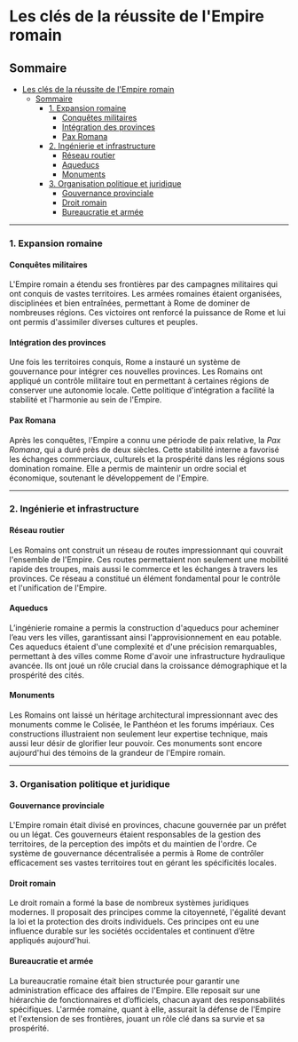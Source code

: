 # Les clés de la réussite de l'Empire romain

## Sommaire
- [Les clés de la réussite de l'Empire romain](#les-clés-de-la-réussite-de-lempire-romain)
  - [Sommaire](#sommaire)
    - [1. Expansion romaine](#1-expansion-romaine)
      - [Conquêtes militaires](#conquêtes-militaires)
      - [Intégration des provinces](#intégration-des-provinces)
      - [Pax Romana](#pax-romana)
    - [2. Ingénierie et infrastructure](#2-ingénierie-et-infrastructure)
      - [Réseau routier](#réseau-routier)
      - [Aqueducs](#aqueducs)
      - [Monuments](#monuments)
    - [3. Organisation politique et juridique](#3-organisation-politique-et-juridique)
      - [Gouvernance provinciale](#gouvernance-provinciale)
      - [Droit romain](#droit-romain)
      - [Bureaucratie et armée](#bureaucratie-et-armée)

---

### 1. Expansion romaine

#### Conquêtes militaires
L'Empire romain a étendu ses frontières par des campagnes militaires qui ont conquis de vastes territoires. Les armées romaines étaient organisées, disciplinées et bien entraînées, permettant à Rome de dominer de nombreuses régions. Ces victoires ont renforcé la puissance de Rome et lui ont permis d'assimiler diverses cultures et peuples.

#### Intégration des provinces
Une fois les territoires conquis, Rome a instauré un système de gouvernance pour intégrer ces nouvelles provinces. Les Romains ont appliqué un contrôle militaire tout en permettant à certaines régions de conserver une autonomie locale. Cette politique d'intégration a facilité la stabilité et l'harmonie au sein de l'Empire.

#### Pax Romana
Après les conquêtes, l'Empire a connu une période de paix relative, la *Pax Romana*, qui a duré près de deux siècles. Cette stabilité interne a favorisé les échanges commerciaux, culturels et la prospérité dans les régions sous domination romaine. Elle a permis de maintenir un ordre social et économique, soutenant le développement de l'Empire.

---

### 2. Ingénierie et infrastructure

#### Réseau routier
Les Romains ont construit un réseau de routes impressionnant qui couvrait l'ensemble de l'Empire. Ces routes permettaient non seulement une mobilité rapide des troupes, mais aussi le commerce et les échanges à travers les provinces. Ce réseau a constitué un élément fondamental pour le contrôle et l'unification de l'Empire.

#### Aqueducs
L’ingénierie romaine a permis la construction d'aqueducs pour acheminer l’eau vers les villes, garantissant ainsi l'approvisionnement en eau potable. Ces aqueducs étaient d'une complexité et d'une précision remarquables, permettant à des villes comme Rome d'avoir une infrastructure hydraulique avancée. Ils ont joué un rôle crucial dans la croissance démographique et la prospérité des cités.

#### Monuments
Les Romains ont laissé un héritage architectural impressionnant avec des monuments comme le Colisée, le Panthéon et les forums impériaux. Ces constructions illustraient non seulement leur expertise technique, mais aussi leur désir de glorifier leur pouvoir. Ces monuments sont encore aujourd'hui des témoins de la grandeur de l'Empire romain.

---

### 3. Organisation politique et juridique

#### Gouvernance provinciale
L'Empire romain était divisé en provinces, chacune gouvernée par un préfet ou un légat. Ces gouverneurs étaient responsables de la gestion des territoires, de la perception des impôts et du maintien de l'ordre. Ce système de gouvernance décentralisée a permis à Rome de contrôler efficacement ses vastes territoires tout en gérant les spécificités locales.

#### Droit romain
Le droit romain a formé la base de nombreux systèmes juridiques modernes. Il proposait des principes comme la citoyenneté, l'égalité devant la loi et la protection des droits individuels. Ces principes ont eu une influence durable sur les sociétés occidentales et continuent d’être appliqués aujourd'hui.

#### Bureaucratie et armée
La bureaucratie romaine était bien structurée pour garantir une administration efficace des affaires de l'Empire. Elle reposait sur une hiérarchie de fonctionnaires et d’officiels, chacun ayant des responsabilités spécifiques. L'armée romaine, quant à elle, assurait la défense de l'Empire et l'extension de ses frontières, jouant un rôle clé dans sa survie et sa prospérité.
